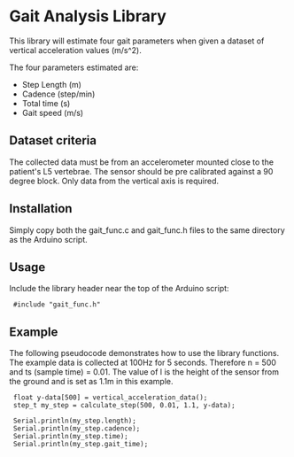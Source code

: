 # Gait Analysis Library
This library will estimate four gait parameters when given a dataset of
vertical acceleration values (m/s^2).

The four parameters estimated are:

* Step Length (m)
* Cadence (step/min)
* Total time (s)
* Gait speed (m/s)

## Dataset criteria
The collected data must be from an accelerometer mounted close to the patient's
L5 vertebrae. The sensor should be pre calibrated against a 90 degree block.
Only data from the vertical axis is required.

## Installation
Simply copy both the gait_func.c and gait_func.h files to the same 
directory as the Arduino script.

## Usage
Include the library header near the top of the Arduino script:

     #include "gait_func.h"

## Example
The following pseudocode demonstrates how to use the library functions. The
example data is collected at 100Hz for 5 seconds. Therefore n = 500 and ts
(sample time) = 0.01. The value of l is the height of the sensor from the
ground and is set as 1.1m in this example.

     float y-data[500] = vertical_acceleration_data();
     step_t my_step = calculate_step(500, 0.01, 1.1, y-data);

     Serial.println(my_step.length);
     Serial.println(my_step.cadence);
     Serial.println(my_step.time);
     Serial.println(my_step.gait_time);
